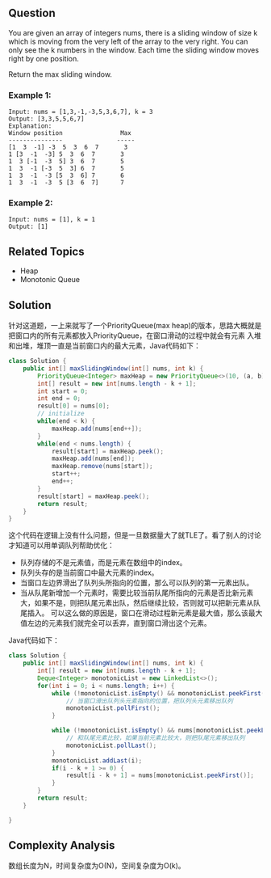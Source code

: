 ## Question

You are given an array of integers nums, there is a sliding window of size k which is moving from the very 
left of the array to the very right. You can only see the k numbers in the window. Each time the sliding 
window moves right by one position.

Return the max sliding window.



### Example 1:
```text
Input: nums = [1,3,-1,-3,5,3,6,7], k = 3
Output: [3,3,5,5,6,7]
Explanation:
Window position                Max
---------------               -----
[1  3  -1] -3  5  3  6  7       3
1 [3  -1  -3] 5  3  6  7       3
1  3 [-1  -3  5] 3  6  7       5
1  3  -1 [-3  5  3] 6  7       5
1  3  -1  -3 [5  3  6] 7       6
1  3  -1  -3  5 [3  6  7]      7
```

### Example 2:
```text
Input: nums = [1], k = 1
Output: [1]
```

## Related Topics

* Heap 
* Monotonic Queue

## Solution

针对这道题，一上来就写了一个PriorityQueue(max heap)的版本，思路大概就是把窗口内的所有元素都放入PriorityQueue，在窗口滑动的过程中就会有元素
入堆和出堆，堆顶一直是当前窗口内的最大元素，Java代码如下：
```java
class Solution {
    public int[] maxSlidingWindow(int[] nums, int k) {
        PriorityQueue<Integer> maxHeap = new PriorityQueue<>(10, (a, b) -> b.compareTo(a));
        int[] result = new int[nums.length - k + 1]; 
        int start = 0; 
        int end = 0;
        result[0] = nums[0];
        // initialize 
        while(end < k) {
            maxHeap.add(nums[end++]);
        }
        while(end < nums.length) {
            result[start] = maxHeap.peek();
            maxHeap.add(nums[end]);
            maxHeap.remove(nums[start]); 
            start++;
            end++;
        }
        result[start] = maxHeap.peek();
        return result;
    }
}
```
这个代码在逻辑上没有什么问题，但是一旦数据量大了就TLE了。看了别人的讨论才知道可以用单调队列帮助优化：
* 队列存储的不是元素值，而是元素在数组中的index。
* 队列头存的是当前窗口中最大元素的index。
* 当窗口左边界滑出了队列头所指向的位置，那么可以队列的第一元素出队。
* 当从队尾新增加一个元素时，需要比较当前队尾所指向的元素是否比新元素大，如果不是，则把队尾元素出队，然后继续比较，否则就可以把新元素从队尾插入。
可以这么做的原因是，窗口在滑动过程新元素是最大值，那么该最大值左边的元素我们就完全可以丢弃，直到窗口滑出这个元素。

Java代码如下：
```java
class Solution {
    public int[] maxSlidingWindow(int[] nums, int k) {
        int[] result = new int[nums.length - k + 1];
        Deque<Integer> monotonicList = new LinkedList<>();
        for(int i = 0; i < nums.length; i++) {
            while (!monotonicList.isEmpty() && monotonicList.peekFirst() < (i - k + 1)) {
                // 当窗口滑出队列头元素指向的位置，把队列头元素移出队列
                monotonicList.pollFirst();
            }

            while (!monotonicList.isEmpty() && nums[monotonicList.peekLast()] < nums[i]) {
                // 和队尾元素比较，如果当前元素比较大，则把队尾元素移出队列
                monotonicList.pollLast();
            }
            monotonicList.addLast(i);
            if(i - k + 1 >= 0) {
                result[i - k + 1] = nums[monotonicList.peekFirst()];
            }
        }
        return result;
    }

}
```

## Complexity Analysis 

数组长度为N，时间复杂度为O(N)，空间复杂度为O(k)。